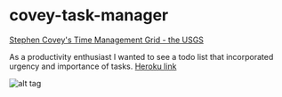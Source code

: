 covey-task-manager
==================

[Stephen Covey's Time Management Grid - the USGS](http://www.usgs.gov/humancapital/documents/TimeManagementGrid.pdf)

As a productivity enthusiast I wanted to see a todo list that incorporated urgency and importance of tasks.
[Heroku link](http://nameless-castle-5087.herokuapp.com/)

![alt tag](http://i.imgur.com/ZWOAm3Q.png)
